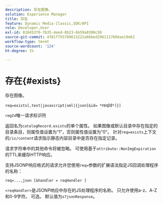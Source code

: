 ```yaml
---
description: 存在图像。
solution: Experience Manager
title: 存在
feature: Dynamic Media Classic,SDK/API
role: Developer,User
exl-id: 810453f0-7b35-4eed-8b23-6b59a8300c50
source-git-commit: 4f81f755789613222a66bed2961117604ae19e62
workflow-type: tm+mt
source-wordcount: '124'
ht-degree: 1%

---
```


# 存在{#exists}

存在图像。

`req=exists[,text|javascript|xml|{json[&id= *`reqId`*]}]`

*`reqId`*&#x200B;唯一请求标识符

返回名为`catalogRecord.exists`的单个属性。 如果图像或默认目录中存在指定的目录条目，则属性值设置为“1”，否则属性值设置为“0”。 针对`req=exists`上下文的`/is/content`请求指示静态内容目录中是否存在指定记录。

请求字符串中的其他命令将被忽略。 可使用基于`attribute::NonImgExpiration`的TTL来缓存HTTP响应。

支持JSONP响应格式的请求允许您使用`req=`参数的扩展语法指定JS回调处理程序的名称：

`req=...,json [&handler = reqHandler ]`

`<reqHandler>`是JSONP响应中存在的JS处理程序的名称。 只允许使用a-z、A-Z和0-9字符。 可选。 默认值为`s7jsonResponse`。
